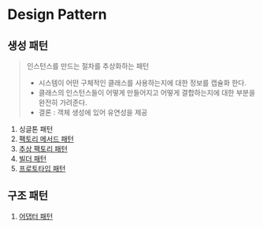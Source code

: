 # Design Pattern

## 생성 패턴

> 인스턴스를 만드는 절차를 추상화하는 패턴
> - 시스템이 어떤 구체적인 클래스를 사용하는지에 대한 정보를 캡슐화 한다.
> - 클래스의 인스턴스들이 어떻게 만들어지고 어떻게 결합하는지에 대한 부분을 완전히 가려준다.
> - 결론 : 객체 생성에 있어 유연성을 제공

1. 싱글톤 패턴
2. [팩토리 메서드 패턴](팩토리메서드패턴/팩토리-메서드-패턴.md)
3. [추상 팩토리 패턴](추상팩토리패턴/추상-팩토리-패턴.md)
4. [빌더 패턴](빌더패턴.md)
5. [프로토타입 패턴](프로토타입패턴/프로토타입패턴.md)

## 구조 패턴
1. [어댑터 패턴](어댑터패턴/어댑터패턴.md)